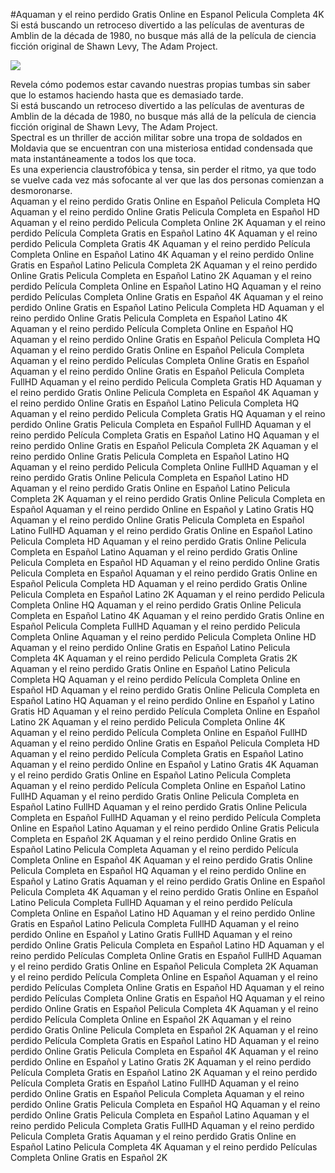#Aquaman y el reino perdido Gratis Online en Espanol Pelicula Completa 4K  
Si está buscando un retroceso divertido a las películas de aventuras de Amblin de la década de 1980, no busque más allá de la película de ciencia ficción original  de Shawn Levy, The Adam Project.  
  
[![](https://i.imgur.com/qSNzIqt.png)](https://movie.rssnews.media/juLdWfm.php)  
  
Revela cómo podemos estar cavando nuestras propias tumbas sin saber que lo estamos haciendo hasta que es demasiado tarde.  
Si está buscando un retroceso divertido a las películas de aventuras de Amblin de la década de 1980, no busque más allá de la película de ciencia ficción original  de Shawn Levy, The Adam Project.  
Spectral es un thriller de acción militar sobre una tropa de soldados  en Moldavia que se encuentran con una misteriosa entidad condensada que mata instantáneamente a todos los que toca.  
Es una experiencia claustrofóbica y tensa, sin perder el ritmo, ya que todo se vuelve cada vez más sofocante al ver que las dos personas comienzan a desmoronarse.  
Aquaman y el reino perdido Gratis Online en Español Pelicula Completa HQ
Aquaman y el reino perdido Online Gratis Pelicula Completa en Español HD
Aquaman y el reino perdido Pelicula Completa Online 2K
Aquaman y el reino perdido Película Completa Gratis en Español Latino 4K
Aquaman y el reino perdido Pelicula Completa Gratis 4K
Aquaman y el reino perdido Película Completa Online en Español Latino 4K
Aquaman y el reino perdido Online Gratis en Español Latino Pelicula Completa 2K
Aquaman y el reino perdido Online Gratis Pelicula Completa en Español Latino 2K
Aquaman y el reino perdido Película Completa Online en Español Latino HQ
Aquaman y el reino perdido Películas Completa Online Gratis en Español 4K
Aquaman y el reino perdido Online Gratis en Español Latino Pelicula Completa HD
Aquaman y el reino perdido Online Gratis Pelicula Completa en Español Latino 4K
Aquaman y el reino perdido Película Completa Online en Español HQ
Aquaman y el reino perdido Online Gratis en Español Pelicula Completa HQ
Aquaman y el reino perdido Gratis Online en Español Pelicula Completa
Aquaman y el reino perdido Películas Completa Online Gratis en Español
Aquaman y el reino perdido Online Gratis en Español Pelicula Completa FullHD
Aquaman y el reino perdido Pelicula Completa Gratis HD
Aquaman y el reino perdido Gratis Online Pelicula Completa en Español 4K
Aquaman y el reino perdido Online Gratis en Español Latino Pelicula Completa HQ
Aquaman y el reino perdido Pelicula Completa Gratis HQ
Aquaman y el reino perdido Online Gratis Pelicula Completa en Español FullHD
Aquaman y el reino perdido Película Completa Gratis en Español Latino HQ
Aquaman y el reino perdido Online Gratis en Español Pelicula Completa 2K
Aquaman y el reino perdido Online Gratis Pelicula Completa en Español Latino HQ
Aquaman y el reino perdido Pelicula Completa Online FullHD
Aquaman y el reino perdido Gratis Online Pelicula Completa en Español Latino HD
Aquaman y el reino perdido Gratis Online en Español Latino Pelicula Completa 2K
Aquaman y el reino perdido Gratis Online Pelicula Completa en Español
Aquaman y el reino perdido Online en Español y Latino Gratis HQ
Aquaman y el reino perdido Online Gratis Pelicula Completa en Español Latino FullHD
Aquaman y el reino perdido Gratis Online en Español Latino Pelicula Completa HD
Aquaman y el reino perdido Gratis Online Pelicula Completa en Español Latino
Aquaman y el reino perdido Gratis Online Pelicula Completa en Español HD
Aquaman y el reino perdido Online Gratis Pelicula Completa en Español
Aquaman y el reino perdido Gratis Online en Español Pelicula Completa HD
Aquaman y el reino perdido Gratis Online Pelicula Completa en Español Latino 2K
Aquaman y el reino perdido Pelicula Completa Online HQ
Aquaman y el reino perdido Gratis Online Pelicula Completa en Español Latino 4K
Aquaman y el reino perdido Gratis Online en Español Pelicula Completa FullHD
Aquaman y el reino perdido Pelicula Completa Online
Aquaman y el reino perdido Pelicula Completa Online HD
Aquaman y el reino perdido Online Gratis en Español Latino Pelicula Completa 4K
Aquaman y el reino perdido Pelicula Completa Gratis 2K
Aquaman y el reino perdido Gratis Online en Español Latino Pelicula Completa HQ
Aquaman y el reino perdido Película Completa Online en Español HD
Aquaman y el reino perdido Gratis Online Pelicula Completa en Español Latino HQ
Aquaman y el reino perdido Online en Español y Latino Gratis HD
Aquaman y el reino perdido Película Completa Online en Español Latino 2K
Aquaman y el reino perdido Pelicula Completa Online 4K
Aquaman y el reino perdido Película Completa Online en Español FullHD
Aquaman y el reino perdido Online Gratis en Español Pelicula Completa HD
Aquaman y el reino perdido Película Completa Gratis en Español Latino
Aquaman y el reino perdido Online en Español y Latino Gratis 4K
Aquaman y el reino perdido Gratis Online en Español Latino Pelicula Completa
Aquaman y el reino perdido Película Completa Online en Español Latino FullHD
Aquaman y el reino perdido Gratis Online Pelicula Completa en Español Latino FullHD
Aquaman y el reino perdido Gratis Online Pelicula Completa en Español FullHD
Aquaman y el reino perdido Película Completa Online en Español Latino
Aquaman y el reino perdido Online Gratis Pelicula Completa en Español 2K
Aquaman y el reino perdido Online Gratis en Español Latino Pelicula Completa
Aquaman y el reino perdido Película Completa Online en Español 4K
Aquaman y el reino perdido Gratis Online Pelicula Completa en Español HQ
Aquaman y el reino perdido Online en Español y Latino Gratis
Aquaman y el reino perdido Gratis Online en Español Pelicula Completa 4K
Aquaman y el reino perdido Gratis Online en Español Latino Pelicula Completa FullHD
Aquaman y el reino perdido Película Completa Online en Español Latino HD
Aquaman y el reino perdido Online Gratis en Español Latino Pelicula Completa FullHD
Aquaman y el reino perdido Online en Español y Latino Gratis FullHD
Aquaman y el reino perdido Online Gratis Pelicula Completa en Español Latino HD
Aquaman y el reino perdido Películas Completa Online Gratis en Español FullHD
Aquaman y el reino perdido Gratis Online en Español Pelicula Completa 2K
Aquaman y el reino perdido Película Completa Online en Español
Aquaman y el reino perdido Películas Completa Online Gratis en Español HD
Aquaman y el reino perdido Películas Completa Online Gratis en Español HQ
Aquaman y el reino perdido Online Gratis en Español Pelicula Completa 4K
Aquaman y el reino perdido Película Completa Online en Español 2K
Aquaman y el reino perdido Gratis Online Pelicula Completa en Español 2K
Aquaman y el reino perdido Película Completa Gratis en Español Latino HD
Aquaman y el reino perdido Online Gratis Pelicula Completa en Español 4K
Aquaman y el reino perdido Online en Español y Latino Gratis 2K
Aquaman y el reino perdido Película Completa Gratis en Español Latino 2K
Aquaman y el reino perdido Película Completa Gratis en Español Latino FullHD
Aquaman y el reino perdido Online Gratis en Español Pelicula Completa
Aquaman y el reino perdido Online Gratis Pelicula Completa en Español HQ
Aquaman y el reino perdido Online Gratis Pelicula Completa en Español Latino
Aquaman y el reino perdido Pelicula Completa Gratis FullHD
Aquaman y el reino perdido Pelicula Completa Gratis
Aquaman y el reino perdido Gratis Online en Español Latino Pelicula Completa 4K
Aquaman y el reino perdido Películas Completa Online Gratis en Español 2K